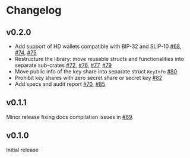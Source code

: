 # Changelog

## v0.2.0
* Add support of HD wallets compatible with BIP-32 and SLIP-10 [#68],
  [#74], [#75]
* Restructure the library: move reusable structs and functionalities into separate
  sub-crates [#72], [#76], [#77], [#79]
* Move public info of the key share into separate struct `KeyInfo` [#80]
* Prohibit key shares with zero secret share or secret key [#82]
* Add specs and audit report [#70], [#85]

[#68]: https://github.com/dfns/cggmp21/pull/68
[#70]: https://github.com/dfns/cggmp01/pull/70
[#72]: https://github.com/dfns/cggmp21/pull/72
[#74]: https://github.com/dfns/cggmp21/pull/74
[#75]: https://github.com/dfns/cggmp21/pull/75
[#76]: https://github.com/dfns/cggmp21/pull/76
[#77]: https://github.com/dfns/cggmp21/pull/77
[#79]: https://github.com/dfns/cggmp21/pull/79
[#80]: https://github.com/dfns/cggmp21/pull/80
[#82]: https://github.com/dfns/cggmp21/pull/82
[#85]: https://github.com/dfns/cggmp51/pull/85

## v0.1.1
Minor release fixing docs compilation issues in [#69].

[#69]: https://github.com/dfns/cggmp21/pull/69

## v0.1.0

Initial release
